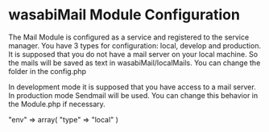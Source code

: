 wasabiMail Module Configuration
=======================================================
The Mail Module is configured as a service and registered to the service manager.
You have 3 types for configuration: local, develop and production.
It is supposed that you do not have a mail server on your local machine. So the mails will be saved as text 
in wasabiMail/localMails. You can change the folder in the config.php

In development mode it is supposed that you have access to a mail server. 
In production mode Sendmail will be used.
You can change this behavior in the Module.php if necessary.

 "env" => array(
        "type" => "local"
    )


